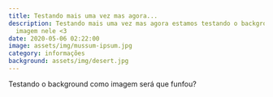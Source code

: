 ```yaml
---
title: Testando mais uma vez mas agora...
description: Testando mais uma vez mas agora estamos testando o background com
  imagem nele <3
date: 2020-05-06 02:22:00
image: assets/img/mussum-ipsum.jpg
category: informações
background: assets/img/desert.jpg
---
```

Testando o background como imagem será que funfou?